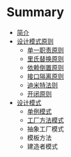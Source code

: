 # Summary

* [简介](README.md)
* [设计模式原则](chapter1.md)
  * [单一职责原则](chapter1/dan-yi-zhi-ze-yuan-ze.md)
  * [里氏替换原则](chapter1/li-shi-ti-huan-yuan-ze.md)
  * [依赖倒置原则](chapter1/yi-lai-dao-zhi-yuan-ze.md)
  * [接口隔离原则](chapter1/jie-kou-ge-li-yuan-ze.md)
  * [迪米特法则](chapter1/di-mi-te-fa-ze.md)
  * [开闭原则](chapter1/kai-bi-yuan-ze.md)
* [设计模式](she-ji-mo-shi.md)
  * [单例模式](she-ji-mo-shi/dan-li-mo-shi.md)
  * [工厂方法模式](she-ji-mo-shi/gong-chang-fang-fa-mo-shi.md)
  * 抽象工厂模式
  * 模板方法
  * 建造者模式


